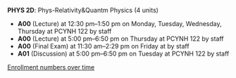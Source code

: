 **PHYS 2D**: Phys-Relativity&Quantm Physics (4 units)

- **A00** (Lecture) at 12:30 pm–1:50 pm on Monday, Tuesday, Wednesday, Thursday at PCYNH 122 by staff
- **A00** (Lecture) at 5:00 pm–6:50 pm on Thursday at PCYNH 122 by staff
- **A00** (Final Exam) at 11:30 am–2:29 pm on Friday at   by staff
- **A01** (Discussion) at 5:00 pm–6:50 pm on Tuesday at PCYNH 122 by staff

[Enrollment numbers over time](./PHYS2D.tsv)
